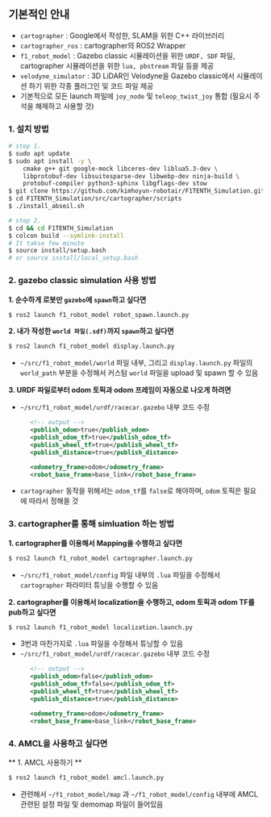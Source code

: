 ## 기본적인 안내
- `cartographer` : Google에서 작성한, SLAM을 위한 C++ 라이브러리
- `cartographer_ros` : cartographer의 ROS2 Wrapper
- `f1_robot_model` : Gazebo classic 시뮬레이션을 위한 `URDF, SDF` 파일, cartographer 시뮬레이션을 위한 `lua, pbstream` 파일 등을 제공
- `velodyne_simulator` : 3D LiDAR인 Velodyne을 Gazebo classic에서 시뮬레이션 하기 위한 각종 플러그인 및 코드 파일 제공
- 기본적으로 모든 launch 파일에 `joy_node` 및 `teleop_twist_joy` 통합 (필요시 주석을 해제하고 사용할 것)

### 1. 설치 방법
```bash
# step 1.
$ sudo apt update
$ sudo apt install -y \
    cmake g++ git google-mock libceres-dev liblua5.3-dev \
    libprotobuf-dev libsuitesparse-dev libwebp-dev ninja-build \
    protobuf-compiler python3-sphinx libgflags-dev stow
$ git clone https://github.com/kimhoyun-robotair/F1TENTH_Simulation.git
$ cd F1TENTH_Simulation/src/cartographer/scripts
$ ./install_abseil.sh

# step 2.
$ cd && cd F1TENTH_Simulation
$ colcon build --symlink-install
# It takse few minute
$ source install/setup.bash
# or source install/local_setup.bash
```

### 2. gazebo classic simulation 사용 방법
**1. 순수하게 로봇만 `gazebo`에 `spawn`하고 싶다면**
```bash
$ ros2 launch f1_robot_model robot_spawn.launch.py
```

**2. 내가 작성한 `world 파일(.sdf)`까지 `spawn`하고 싶다면**
```bash
$ ros2 launch f1_robot_model display.launch.py
```
- `~/src/f1_robot_model/world` 파일 내부, 그리고 `display.launch.py` 파일의 `world_path` 부분을 수정해서 커스텀 `world` 파일을 upload 및 spawn 할 수 있음

**3. URDF 파일로부터 odom 토픽과 odom 프레임이 자동으로 나오게 하려면**
- `~/src/f1_robot_model/urdf/racecar.gazebo` 내부 코드 수정
```xml
      <!-- output -->
      <publish_odom>true</publish_odom>
      <publish_odom_tf>true</publish_odom_tf>
      <publish_wheel_tf>true</publish_wheel_tf>
      <publish_distance>true</publish_distance>

      <odometry_frame>odom</odometry_frame>
      <robot_base_frame>base_link</robot_base_frame>
```
- `cartographer` 동작을 위해서는 `odom_tf`를 `false`로 해야하며, `odom` 토픽은 필요에 따라서 정해쓸 것


### 3. cartographer를 통해 simluation 하는 방법
**1. cartographer를 이용해서 Mapping을 수행하고 싶다면**
```bash
$ ros2 launch f1_robot_model cartographer.launch.py
```
- `~/src/f1_robot_model/config` 파일 내부의 `.lua` 파일을 수정해서 `cartographer` 파라미터 튜닝을 수행할 수 있음

**2. cartographer를 이용해서 localization을 수행하고, odom 토픽과 odom TF를 pub하고 싶다면**
```bash
$ ros2 launch f1_robot_model localization.launch.py
```
- 3번과 마찬가지로 `.lua` 파일을 수정해서 튜닝할 수 있음
- `~/src/f1_robot_model/urdf/racecar.gazebo` 내부 코드 수정
```xml
      <!-- output -->
      <publish_odom>false</publish_odom>
      <publish_odom_tf>false</publish_odom_tf>
      <publish_wheel_tf>true</publish_wheel_tf>
      <publish_distance>true</publish_distance>

      <odometry_frame>odom</odometry_frame>
      <robot_base_frame>base_link</robot_base_frame>
```

### 4. AMCL을 사용하고 싶다면
** 1. AMCL 사용하기 **
```bash
$ ros2 launch f1_robot_model amcl.launch.py
```
- 관련해서 `~/f1_robot_model/map` 과 `~/f1_robot_model/config` 내부에 AMCL 관련된 설정 파일 및 demomap 파일이 들어있음
